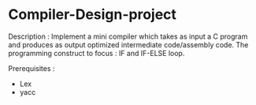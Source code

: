 # Compiler-Design-project

Description :
Implement a mini compiler which takes as input a C program and produces as output
optimized intermediate code/assembly code. The programming construct to focus : IF
and IF-ELSE loop.

Prerequisites :
- Lex 
- yacc 

